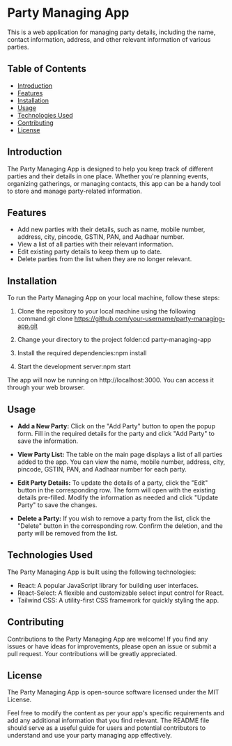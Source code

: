 # Party Managing App

This is a web application for managing party details, including the name, contact information, address, and other relevant information of various parties.

## Table of Contents

- [Introduction](#introduction)
- [Features](#features)
- [Installation](#installation)
- [Usage](#usage)
- [Technologies Used](#technologies-used)
- [Contributing](#contributing)
- [License](#license)

## Introduction

The Party Managing App is designed to help you keep track of different parties and their details in one place. Whether you're planning events, organizing gatherings, or managing contacts, this app can be a handy tool to store and manage party-related information.

## Features

- Add new parties with their details, such as name, mobile number, address, city, pincode, GSTIN, PAN, and Aadhaar number.
- View a list of all parties with their relevant information.
- Edit existing party details to keep them up to date.
- Delete parties from the list when they are no longer relevant.

## Installation

To run the Party Managing App on your local machine, follow these steps:

1. Clone the repository to your local machine using the following command:git clone https://github.com/your-username/party-managing-app.git

2. Change your directory to the project folder:cd party-managing-app

3. Install the required dependencies:npm install
   
4. Start the development server:npm start


The app will now be running on http://localhost:3000. You can access it through your web browser.

## Usage

- **Add a New Party:** Click on the "Add Party" button to open the popup form. Fill in the required details for the party and click "Add Party" to save the information.

- **View Party List:** The table on the main page displays a list of all parties added to the app. You can view the name, mobile number, address, city, pincode, GSTIN, PAN, and Aadhaar number for each party.

- **Edit Party Details:** To update the details of a party, click the "Edit" button in the corresponding row. The form will open with the existing details pre-filled. Modify the information as needed and click "Update Party" to save the changes.

- **Delete a Party:** If you wish to remove a party from the list, click the "Delete" button in the corresponding row. Confirm the deletion, and the party will be removed from the list.

## Technologies Used

The Party Managing App is built using the following technologies:

- React: A popular JavaScript library for building user interfaces.
- React-Select: A flexible and customizable select input control for React.
- Tailwind CSS: A utility-first CSS framework for quickly styling the app.

## Contributing

Contributions to the Party Managing App are welcome! If you find any issues or have ideas for improvements, please open an issue or submit a pull request. Your contributions will be greatly appreciated.

## License

The Party Managing App is open-source software licensed under the MIT License.

Feel free to modify the content as per your app's specific requirements and add any additional information that you find relevant. The README file should serve as a useful guide for users and potential contributors to understand and use your party managing app effectively.





